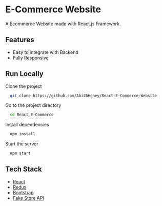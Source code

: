 # E-Commerce Website

A Ecommerce Website made with React.js Framework.

## Features

- Easy to integrate with Backend
- Fully Responsive

## Run Locally

Clone the project

```bash
  git clone https://github.com/Abi26Honey/React-E-Commerce-Website
```

Go to the project directory

```bash
  cd React_E-Commerce
```

Install dependencies

```bash
  npm install
```

Start the server

```bash
  npm start
```



## Tech Stack

* [React](https://reactjs.org/)
* [Redux](https://redux.js.org/)
* [Bootstrap](https://getbootstrap.com/)
* [Fake Store API](https://fakestoreapi.com/)

